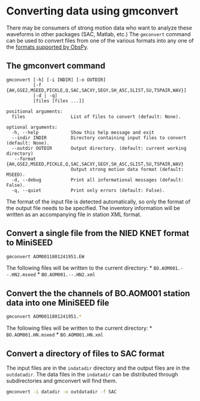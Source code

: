 # Converting data using gmconvert

There may be consumers of strong motion data who want to analyze these
waveforms in other packages (SAC, Matlab, etc.)  The `gmconvert`
command can be used to convert files from one of the various formats
into any one of the [formats supported by
ObsPy](https://docs.obspy.org/packages/autogen/obspy.core.stream.Stream.write.html#obspy.core.stream.Stream.write).

## The gmconvert command

```
gmconvert [-h] [-i INDIR] [-o OUTDIR]
          [-f {AH,GSE2,MSEED,PICKLE,Q,SAC,SACXY,SEGY,SH_ASC,SLIST,SU,TSPAIR,WAV}]
          [-d | -q]
          [files [files ...]]

positional arguments:
  files                 List of files to convert (default: None).

optional arguments:
  -h, --help            Show this help message and exit
  --indir INDIR         Directory containing input files to convert (default: None).
  --outdir OUTDIR       Output directory. (default: current working directory)
   --format {AH,GSE2,MSEED,PICKLE,Q,SAC,SACXY,SEGY,SH_ASC,SLIST,SU,TSPAIR,WAV}
                        Output strong motion data format (default: MSEED).
  -d, --debug           Print all informational messages (default: False).
  -q, --quiet           Print only errors (default: False).
```

The format of the input file is detected automatically, so only the
format of the output file needs to be specified.  The inventory
information will be written as an accompanying file in station XML
format.

## Convert a single file from the NIED KNET format to MiniSEED

```bash
gmconvert AOM0011801241951.EW
```

The following files will be written to the current directory:
    * `BO.AOM001.--.HN2.mseed`
    * `BO.AOM001.--.HN2.xml`

## Convert the the channels of BO.AOM001 station data into one MiniSEED file

```bash
gmconvert AOM0011801241951.*
```

The following files will be written to the current directory:
    * `BO.AOM001.HN.mseed`
    * `BO.AOM001.HN.xml`

## Convert a directory of files to SAC format 

The input files are in the `indatadir` directory and the output files
are in the `outdatadir`. The data files in the `indatadir` can be
distributed through subdirectories and gmconvert will find them.

```bash
gmconvert -i datadir -o outdatadir -f SAC
```

